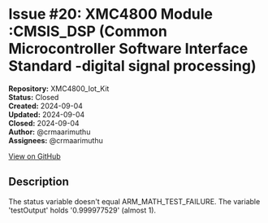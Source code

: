 # Issue #20: XMC4800  Module :CMSIS_DSP (Common Microcontroller Software Interface Standard -digital signal processing)

**Repository:** XMC4800_Iot_Kit  
**Status:** Closed  
**Created:** 2024-09-04  
**Updated:** 2024-09-04  
**Closed:** 2024-09-04  
**Author:** @crmaarimuthu  
**Assignees:** @crmaarimuthu  

[View on GitHub](https://github.com/Simtestlab/XMC4800_Iot_Kit/issues/20)

## Description


The status variable doesn't equal ARM_MATH_TEST_FAILURE. The variable 'testOutput' holds '0.999977529' (almost 1). 
